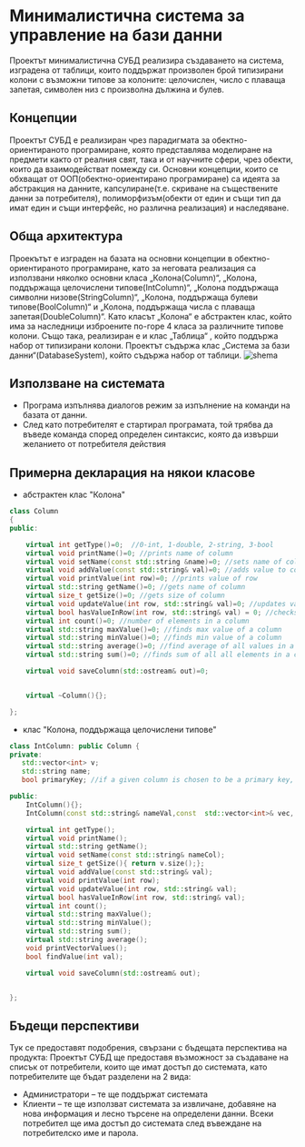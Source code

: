 # Минималистична система за управление на бази данни
Проектът минималистична  СУБД реализира създаването на система, изградена от таблици, които поддържат произволен брой типизирани колони с възможни типове за колоните: целочислен, число с плаваща запетая, символен низ с произволна дължина и булев.
## Концепции
Проектът СУБД е реализиран чрез парадигмата за обектно-ориентираното програмиране, която представлява моделиране на предмети както от реалния свят, така и от научните сфери, чрез обекти, които да взаимодействат помежду си. Основни концепции, които се обхващат от ООП(обектно-ориентирано програмиране) са идеята за абстракция на данните, капсулиране(т.е. скриване на съществените данни за потребителя), полиморфизъм(обекти от един и същи тип да имат един и същи интерфейс, но различна реализация) и наследяване.
## Oбща архитектура
Проекътът е изграден на базата на основни концепции в обектно-ориентираното програмиране, като за неговата реализация са използвани няколко основни класа „Колона(Column)“, „Колона, поддържаща целочислени типове(IntColumn)“, „Колона поддържаща символни низове(StringColumn)“, „Колона, поддържаща булеви типове(BoolColumn)“ и „Колона, поддържаща числа с плаваща запетая(DoubleColumn)“. Като класът „Колона“ е абстрактен клас, който има за наследници изброените по-горе 4 класа за различните типове колони. Също така, реализиран е и клас „Таблица“ , който поддържа набор от типизирани колони. Проектът съдържа клас „Система за бази данни“(DatabaseSystem), който съдържа набор от таблици.
![shema](https://user-images.githubusercontent.com/54545875/104169070-a8e4c000-5407-11eb-87ad-3fe99be18521.png)
## Използване на системата
- Програма изпълнява диалогов режим за изпълнение на команди на базата от данни.
-  След като потребителят е стартирал програмата, той трябва да въведе команда  според определен синтаксис, която да извърши желанието от потребителя действия
## Примерна декларация на някои класове
- абстрактен клас "Колона"
```c++
class Column
{
public:

    virtual int getType()=0;  //0-int, 1-double, 2-string, 3-bool
    virtual void printName()=0; //prints name of column
    virtual void setName(const std::string &name)=0; //sets name of column
    virtual void addValue(const std::string& val)=0; //adds value to column
    virtual void printValue(int row)=0; //prints value of row
    virtual std::string getName()=0; //gets name of column
    virtual size_t getSize()=0; //gets size of column
    virtual void updateValue(int row, std::string& val)=0; //updates value of current row
    virtual bool hasValueInRow(int row, std::string& val) = 0; //checks whether we have a value on a specific row
    virtual int count()=0; //number of elements in a column
    virtual std::string maxValue()=0; //finds max value of a column
    virtual std::string minValue()=0; //finds min value of a column
    virtual std::string average()=0; //find average of all values in a column
    virtual std::string sum()=0; //finds sum of all all elements in a column

    virtual void saveColumn(std::ostream& out)=0;


    virtual ~Column(){};

};
```
- клас "Колона, поддържаща целочислени типове"
```c++
class IntColumn: public Column {
private:
   std::vector<int> v;
   std::string name;
   bool primaryKey; //if a given column is chosen to be a primary key, there should be no 2 different rows with equal value in the column

public:
    IntColumn(){};
    IntColumn(const std::string& nameVal,const  std::vector<int>& vec, bool primKey):name(nameVal),v(vec), primaryKey(primKey){};

    virtual int getType();
    virtual void printName();
    virtual std::string getName();
    virtual void setName(const std::string& nameCol);
    virtual size_t getSize(){ return v.size();};
    virtual void addValue(const std::string& val);
    virtual void printValue(int row);
    virtual void updateValue(int row, std::string& val);
    virtual bool hasValueInRow(int row, std::string& val);
    virtual int count();
    virtual std::string maxValue();
    virtual std::string minValue();
    virtual std::string sum();
    virtual std::string average();
    void printVectorValues();
    bool findValue(int val);

    virtual void saveColumn(std::ostream& out);


};
```
## Бъдещи перспективи
Тук се предоставят подобрения, свързани с бъдещата перспектива на продукта:
Проектът СУБД ще предоставя възможност за създаване на списък от потребители, които ще имат достъп до системата, като потребителите ще бъдат разделени на 2 вида:
-  Администратори – те ще поддържат системата
-  Клиенти – те ще използват системата за извличане, добавяне на нова информация и лесно търсене на определени данни.
Всеки потребител ще има достъп до системата след въвеждане на потребителско име и парола.
